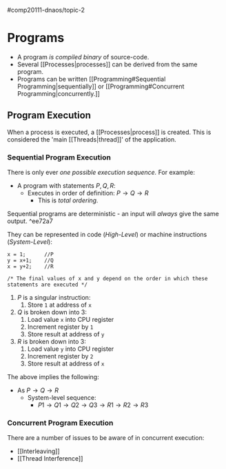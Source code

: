 #comp20111-dnaos/topic-2
# Programs

- A program *is compiled binary* of source-code.
- Several [[Processes|processes]] can be derived from the same program.
- Programs can be written [[Programming#Sequential Programming|sequentially]] or [[Programming#Concurrent Programming|concurrently.]] 

## Program Execution

When a process is executed, a [[Processes|process]] is created. This is considered the 'main [[Threads|thread]]' of the application.

### Sequential Program Execution

There is only ever *one possible execution sequence.* For example:

- A program with statements $P, Q, R$:
	- Executes in order of definition: $P \to Q \to R$
		- This is *total ordering.*

Sequential programs are deterministic - an input will *always* give the same output. ^ee72a7

They can be represented in code (*High-Level*) or machine instructions (*System-Level*):

```
x = 1;		//P
y = x+1;	//Q
x = y+2;	//R

/* The final values of x and y depend on the order in which these statements are executed */
```

1) $P$ is a singular instruction:
	1) Store `1` at address of `x`
2) $Q$ is broken down into 3:
	1) Load value `x` into CPU register
	2) Increment register by `1`
	3) Store result at address of `y`
4) $R$ is broken down into 3:
	1) Load value `y` into CPU register
	2) Increment register by `2`
	3) Store result at address of `x`

The above implies the following:
- As $P \to Q \to R$
	- System-level sequence:
		- $P1 \to Q1 \to Q2 \to Q3 \to R1 \to R2 \to R3$ 

### Concurrent Program Execution

There are a number of issues to be aware of in concurrent execution:
- [[Interleaving]]
- [[Thread Interference]]